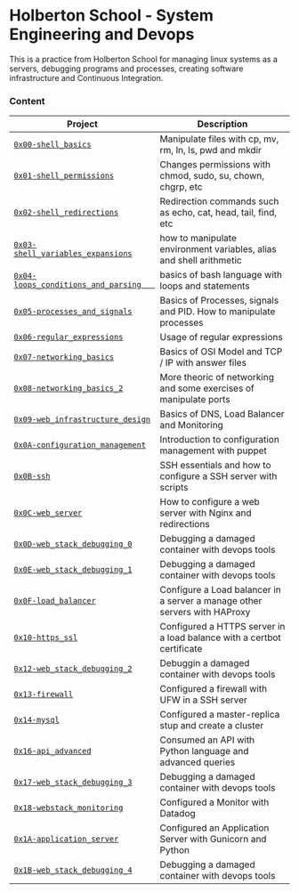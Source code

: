 # Holberton School - System Engineering and Devops
This is a practice from Holberton School for managing linux systems as a servers, debugging programs and processes, creating software infrastructure and Continuous Integration.

### Content
| Project | Description |
|---------|-------------|
| [`0x00-shell_basics`](https://github.com/vargas88hugo/holberton-system_engineering-devops/tree/master/0x00-shell_basics) | Manipulate files with cp, mv, rm, ln, ls, pwd and mkdir |
| [`0x01-shell_permissions`](https://github.com/vargas88hugo/holberton-system_engineering-devops/tree/master/0x01-shell_permissions) | Changes permissions with chmod, sudo, su, chown, chgrp, etc |
| [`0x02-shell_redirections`](https://github.com/vargas88hugo/holberton-system_engineering-devops/tree/master/0x02-shell_redirections) | Redirection commands such as echo, cat, head, tail, find, etc |
| [`0x03-shell_variables_expansions`](https://github.com/vargas88hugo/holberton-system_engineering-devops/tree/master/0x03-shell_variables_expansions) | how to manipulate environment variables, alias and shell arithmetic |
| [`0x04-loops_conditions_and_parsing	`](https://github.com/vargas88hugo/holberton-system_engineering-devops/tree/master/0x04-loops_conditions_and_parsing) | basics of bash language with loops and statements |
| [`0x05-processes_and_signals`](https://github.com/vargas88hugo/holberton-system_engineering-devops/tree/master/0x05-processes_and_signals) | Basics of Processes, signals and PID. How to manipulate processes |
| [`0x06-regular_expressions`](https://github.com/vargas88hugo/holberton-system_engineering-devops/tree/master/0x06-regular_expressions) | Usage of regular expressions |
| [`0x07-networking_basics`](https://github.com/vargas88hugo/holberton-system_engineering-devops/tree/master/0x07-networking_basics) | Basics of OSI Model and TCP / IP with answer files |
| [`0x08-networking_basics_2`](https://github.com/vargas88hugo/holberton-system_engineering-devops/tree/master/0x08-networking_basics_2) | More theoric of networking and some exercises of manipulate ports |
| [`0x09-web_infrastructure_design`](https://github.com/vargas88hugo/holberton-system_engineering-devops/tree/master/0x09-web_infrastructure_design) | Basics of DNS, Load Balancer and Monitoring |
| [`0x0A-configuration_management`](https://github.com/vargas88hugo/holberton-system_engineering-devops/tree/master/0x0A-configuration_management) | Introduction to configuration management with puppet |
| [`0x0B-ssh`](https://github.com/vargas88hugo/holberton-system_engineering-devops/tree/master/0x0B-ssh) | SSH essentials and how to configure a SSH server with scripts |
| [`0x0C-web_server`](https://github.com/vargas88hugo/holberton-system_engineering-devops/tree/master/0x0C-web_server) | How to configure a web server with Nginx and redirections |
| [`0x0D-web_stack_debugging_0`](https://github.com/vargas88hugo/holberton-system_engineering-devops/tree/master/0x0D-web_stack_debugging_0) | Debugging a damaged container with devops tools |
| [`0x0E-web_stack_debugging_1`](https://github.com/vargas88hugo/holberton-system_engineering-devops/tree/master/0x0E-web_stack_debugging_1) | Debugging a damaged container with devops tools |
| [`0x0F-load_balancer`](https://github.com/vargas88hugo/holberton-system_engineering-devops/tree/master/0x0F-load_balancer) | Configure a Load balancer in a server a manage other servers with HAProxy |
| [`0x10-https_ssl`](https://github.com/vargas88hugo/holberton-system_engineering-devops/tree/master/0x10-https_ssl) | Configured a HTTPS server in a load balance with a certbot certificate |
| [`0x12-web_stack_debugging_2`](https://github.com/vargas88hugo/holberton-system_engineering-devops/tree/master/0x12-web_stack_debugging_2) | Debuggin a damaged container with devops tools |
| [`0x13-firewall`](https://github.com/vargas88hugo/holberton-system_engineering-devops/tree/master/0x13-firewall) | Configured a firewall with UFW in a SSH server |
| [`0x14-mysql`](https://github.com/vargas88hugo/holberton-system_engineering-devops/tree/master/0x14-mysql) | Configured a master-replica stup and create a cluster |
| [`0x16-api_advanced`](https://github.com/vargas88hugo/holberton-system_engineering-devops/tree/master/0x16-api_advanced) | Consumed an API with Python language and advanced queries |
| [`0x17-web_stack_debugging_3`](https://github.com/vargas88hugo/holberton-system_engineering-devops/tree/master/0x17-web_stack_debugging_3) | Debugging a damaged container with devops tools |
| [`0x18-webstack_monitoring`](https://github.com/vargas88hugo/holberton-system_engineering-devops/tree/master/0x18-webstack_monitoring) | Configured a Monitor with Datadog |
| [`0x1A-application_server`](https://github.com/vargas88hugo/holberton-system_engineering-devops/tree/master/0x1A-application_server) | Configured an Application Server with Gunicorn and Python |
| [`0x1B-web_stack_debugging_4`](https://github.com/vargas88hugo/holberton-system_engineering-devops/tree/master/0x1B-web_stack_debugging_4) | Debugging a damaged container with devops tools |
